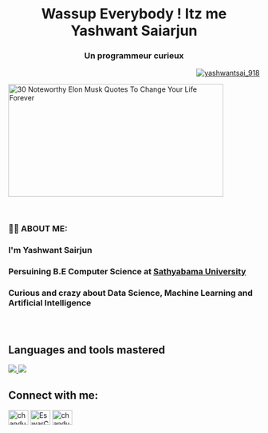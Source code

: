 <p>
  <h1 align="center">Wassup Everybody ! Itz me Yashwant Saiarjun</h1>
</p>
<p>
  <h3 align="center">Un programmeur curieux</h3>
  <p align="right"> <a href="https://twitter.com/yashwantsai_918" target="blank"><img src="https://img.shields.io/twitter/follow/yashwantsai_918?logo=twitter&style=for-the-badge" alt="yashwantsai_918" /></a> </p>
<p>
  <img src="https://www.fearlessmotivation.com/wp-content/uploads/2017/06/elon-quotes-fb.jpg" alt="30 Noteworthy Elon Musk Quotes To Change Your Life Forever" jsname="HiaYvf"        jsaction="load:XAeZkd;" class="n3VNCb" data-noaft="1" style="width: 431px; height: 225.557px; margin: 0px;">  
</p>
<br>

<p>
  <h3>🙋‍♂️ ABOUT ME:<h3>
  <h3>I'm Yashwant Sairjun<h3>
  <h3>Persuining B.E Computer Science at <a href="https://www.sathyabama.ac.in/">Sathyabama University</a>
  <h3>Curious and crazy about Data Science, Machine Learning and Artificial Intelligence<h3>  
</p><br>
    
 
    
 ## Languages and tools mastered
<p align="left"> 
    <a href="https://www.java.com" target="_blank"> <img src="https://img.icons8.com/color/48/000000/java-coffee-cup-logo.png"/> </a>
    <a href="https://reactjs.org/" target="_blank"> <img src="https://img.icons8.com/color/48/000000/react-native.png"/> </a>
</p>  

<h2 align="left">Connect with me:</h2>
<p align="left">
<a href="https://twitter.com/chand71202" target="blank"><img align="center" src="https://raw.githubusercontent.com/rahuldkjain/github-profile-readme-generator/master/src/images/icons/Social/twitter.svg" alt="chandu_71202" height="30" width="40" /></a>
<a href="https://www.linkedin.com/in/eswar-chand-868b5617b/" target="blank"><img align="center" src="https://raw.githubusercontent.com/rahuldkjain/github-profile-readme-generator/master/src/images/icons/Social/linked-in-alt.svg" alt="EswarChand" height="30" width="40" /></a>
<a href="https://www.instagram.com/chanduu_71202/" target="blank"><img align="center" src="https://raw.githubusercontent.com/rahuldkjain/github-profile-readme-generator/master/src/images/icons/Social/instagram.svg" alt="chanduu_71202" height="30" width="40" /></a>
</p> 


